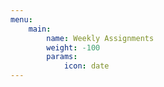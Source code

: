 ```yaml
---
menu:
    main:
        name: Weekly Assignments
        weight: -100
        params:
            icon: date
---
```
















































